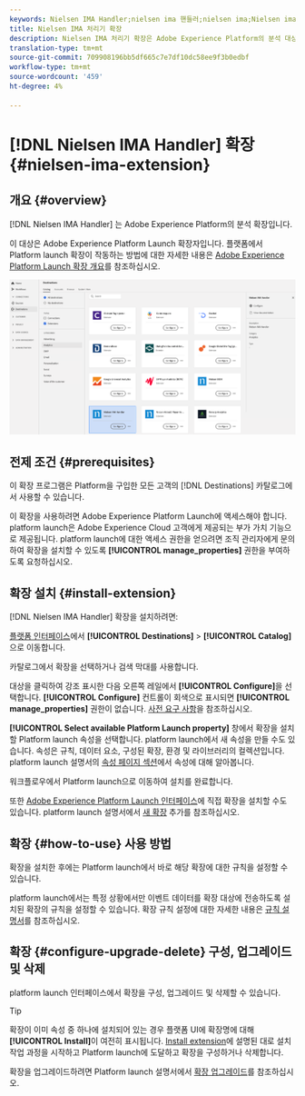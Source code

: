 ```yaml
---
keywords: Nielsen IMA Handler;nielsen ima 핸들러;nielsen ima;Nielsen ima;Nielsen IMA
title: Nielsen IMA 처리기 확장
description: Nielsen IMA 처리기 확장은 Adobe Experience Platform의 분석 대상입니다. 확장 기능에 대한 자세한 내용은 Adobe Exchange의 확장 페이지를 참조하십시오.
translation-type: tm+mt
source-git-commit: 709908196bb5df665c7e7df10dc58ee9f3b0edbf
workflow-type: tm+mt
source-wordcount: '459'
ht-degree: 4%

---
```



# [!DNL Nielsen IMA Handler] 확장 {#nielsen-ima-extension}

## 개요 {#overview}

[!DNL Nielsen IMA Handler] 는 Adobe Experience Platform의 분석 확장입니다.

이 대상은 Adobe Experience Platform Launch 확장자입니다. 플랫폼에서 Platform launch 확장이 작동하는 방법에 대한 자세한 내용은 [Adobe Experience Platform Launch 확장 개요](../launch-extensions/overview.md)를 참조하십시오.

![Nielsen IMA 처리기 확장](../../assets/catalog/analytics/nielsen-ima/catalog.png)

## 전제 조건 {#prerequisites}

이 확장 프로그램은 Platform을 구입한 모든 고객의 [!DNL Destinations] 카탈로그에서 사용할 수 있습니다.

이 확장을 사용하려면 Adobe Experience Platform Launch에 액세스해야 합니다. platform launch은 Adobe Experience Cloud 고객에게 제공되는 부가 가치 기능으로 제공됩니다. platform launch에 대한 액세스 권한을 얻으려면 조직 관리자에게 문의하여 확장을 설치할 수 있도록 **[!UICONTROL manage_properties]** 권한을 부여하도록 요청하십시오.

## 확장 설치 {#install-extension}

[!DNL Nielsen IMA Handler] 확장을 설치하려면:

[플랫폼 인터페이스](http://platform.adobe.com/)에서 **[!UICONTROL Destinations]** > **[!UICONTROL Catalog]**&#x200B;으로 이동합니다.

카탈로그에서 확장을 선택하거나 검색 막대를 사용합니다.

대상을 클릭하여 강조 표시한 다음 오른쪽 레일에서 **[!UICONTROL Configure]**&#x200B;을 선택합니다. **[!UICONTROL Configure]** 컨트롤이 회색으로 표시되면 **[!UICONTROL manage_properties]** 권한이 없습니다. [사전 요구 사항](#prerequisites)을 참조하십시오.

**[!UICONTROL Select available Platform Launch property]** 창에서 확장을 설치할 Platform launch 속성을 선택합니다. platform launch에서 새 속성을 만들 수도 있습니다. 속성은 규칙, 데이터 요소, 구성된 확장, 환경 및 라이브러리의 컬렉션입니다. platform launch 설명서의 [속성 페이지 섹션](https://experienceleague.adobe.com/docs/launch/using/reference/admin/companies-and-properties.html#properties-page)에서 속성에 대해 알아봅니다.

워크플로우에서 Platform launch으로 이동하여 설치를 완료합니다.

또한 [Adobe Experience Platform Launch 인터페이스](https://launch.adobe.com/)에 직접 확장을 설치할 수도 있습니다. platform launch 설명서에서 [새 확장](https://experienceleague.adobe.com/docs/launch/using/reference/manage-resources/extensions/overview.html?lang=en#add-a-new-extension) 추가를 참조하십시오.

## 확장 {#how-to-use} 사용 방법

확장을 설치한 후에는 Platform launch에서 바로 해당 확장에 대한 규칙을 설정할 수 있습니다.

platform launch에서는 특정 상황에서만 이벤트 데이터를 확장 대상에 전송하도록 설치된 확장의 규칙을 설정할 수 있습니다. 확장 규칙 설정에 대한 자세한 내용은 [규칙 설명서](https://experienceleague.adobe.com/docs/launch/using/reference/manage-resources/rules.html)를 참조하십시오.

## 확장 {#configure-upgrade-delete} 구성, 업그레이드 및 삭제

platform launch 인터페이스에서 확장을 구성, 업그레이드 및 삭제할 수 있습니다.

>[!TIP]
>
>확장이 이미 속성 중 하나에 설치되어 있는 경우 플랫폼 UI에 확장명에 대해 **[!UICONTROL Install]**&#x200B;이 여전히 표시됩니다. [Install extension](#install-extension)에 설명된 대로 설치 작업 과정을 시작하고 Platform launch에 도달하고 확장을 구성하거나 삭제합니다.

확장을 업그레이드하려면 Platform launch 설명서에서 [확장 업그레이드](https://experienceleague.adobe.com/docs/launch/using/reference/manage-resources/extensions/extension-upgrade.html)를 참조하십시오.